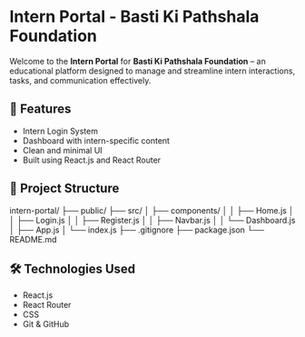 # Intern Portal - Basti Ki Pathshala Foundation

Welcome to the **Intern Portal** for **Basti Ki Pathshala Foundation** – an educational platform designed to manage and streamline intern interactions, tasks, and communication effectively.

## 🚀 Features

- Intern Login System
- Dashboard with intern-specific content
- Clean and minimal UI
- Built using React.js and React Router

## 📁 Project Structure
intern-portal/
├── public/
├── src/
│ ├── components/
│ │ ├── Home.js
│ │ ├── Login.js
│ │ ├── Register.js
│ │ ├── Navbar.js
│ │ └── Dashboard.js
│ ├── App.js
│ └── index.js
├── .gitignore
├── package.json
└── README.md

## 🛠️ Technologies Used

- React.js
- React Router
- CSS
- Git & GitHub



